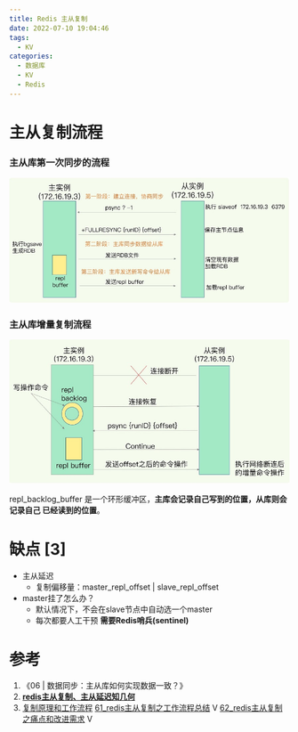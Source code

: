 ```yaml
---
title: Redis 主从复制
date: 2022-07-10 19:04:46
tags:
  - KV
categories:
  - 数据库
  - KV
  - Redis
---
```


<p></p>
<!-- more -->


# 主从复制流程
###  主从库第一次同步的流程
![r1](./images/r1.jpg)
   

### 主从库增量复制流程
![r2](./images/r2.jpg)                          

repl_backlog_buffer 是一个环形缓冲区，**主库会记录自己写到的位置，从库则会记录自己 已经读到的位置**。

# 缺点 [3]
+ 主从延迟
  - 复制偏移量：master_repl_offset | slave_repl_offset
+ master挂了怎么办？
  - 默认情况下，不会在slave节点中自动选一个master
  - 每次都要人工干预
    **需要Redis哨兵(sentinel)**

# 参考
1. 《06 | 数据同步：主从库如何实现数据一致？》
2. [**redis主从复制、主从延迟知几何**](https://www.cnblogs.com/niejunlei/p/12904984.html)
3. [复制原理和工作流程](https://github.com/www6v/Learning-in-practice/blob/master/Redis/8.Redis%E5%A4%8D%E5%88%B6(replica)/4.%E5%A4%8D%E5%88%B6%E5%8E%9F%E7%90%86%E5%92%8C%E5%B7%A5%E4%BD%9C%E6%B5%81%E7%A8%8B.md)
   [61_redis主从复制之工作流程总结](https://www.bilibili.com/video/BV13R4y1v7sP?p=61) V
   [62_redis主从复制之痛点和改进需求](https://www.bilibili.com/video/BV13R4y1v7sP?p=62) V